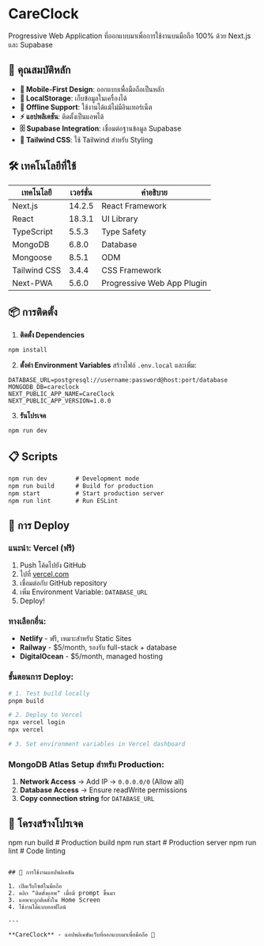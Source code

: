 # CareClock

Progressive Web Application ที่ออกแบบมาเพื่อการใช้งานบนมือถือ 100% ด้วย Next.js และ Supabase

## 🚀 คุณสมบัติหลัก

- **📱 Mobile-First Design**: ออกแบบเพื่อมือถือเป็นหลัก
- **💾 LocalStorage**: เก็บข้อมูลในเครื่องได้
- **🔄 Offline Support**: ใช้งานได้แม้ไม่มีอินเทอร์เน็ต
- **⚡ แอปพลิเคชัน**: ติดตั้งเป็นแอพได้
- **🗄️ Supabase Integration**: เชื่อมต่อฐานข้อมูล Supabase
- **🎨 Tailwind CSS**: ใช้ Tailwind สำหรับ Styling

## 🛠️ เทคโนโลยีที่ใช้

| เทคโนโลยี | เวอร์ชั่น | คำอธิบาย |
|-----------|---------|----------|
| Next.js | 14.2.5 | React Framework |
| React | 18.3.1 | UI Library |
| TypeScript | 5.5.3 | Type Safety |
| MongoDB | 6.8.0 | Database |
| Mongoose | 8.5.1 | ODM |
| Tailwind CSS | 3.4.4 | CSS Framework |
| Next-PWA | 5.6.0 | Progressive Web App Plugin |

## 📦 การติดตั้ง

1. **ติดตั้ง Dependencies**
```cmd
npm install
```

2. **ตั้งค่า Environment Variables**
สร้างไฟล์ `.env.local` และเพิ่ม:
```env
DATABASE_URL=postgresql://username:password@host:port/database
MONGODB_DB=careclock
NEXT_PUBLIC_APP_NAME=CareClock
NEXT_PUBLIC_APP_VERSION=1.0.0
```

3. **รันโปรเจค**
```cmd
npm run dev
```

## 📋 Scripts

```cmd
npm run dev        # Development mode
npm run build      # Build for production
npm start          # Start production server
npm run lint       # Run ESLint
```

## 🚀 การ Deploy

### แนะนำ: Vercel (ฟรี)
1. Push โค้ดไปยัง GitHub
2. ไปที่ [vercel.com](https://vercel.com)
3. เชื่อมต่อกับ GitHub repository
4. เพิ่ม Environment Variable: `DATABASE_URL`
5. Deploy!

### ทางเลือกอื่น:
- **Netlify** - ฟรี, เหมาะสำหรับ Static Sites
- **Railway** - $5/month, รองรับ full-stack + database
- **DigitalOcean** - $5/month, managed hosting

### ขั้นตอนการ Deploy:
```bash
# 1. Test build locally
pnpm build

# 2. Deploy to Vercel
npx vercel login
npx vercel

# 3. Set environment variables in Vercel dashboard
```

### MongoDB Atlas Setup สำหรับ Production:
1. **Network Access** → Add IP → `0.0.0.0/0` (Allow all)
2. **Database Access** → Ensure readWrite permissions
3. **Copy connection string** for `DATABASE_URL`

## 📁 โครงสร้างโปรเจค
npm run build      # Production build
npm run start      # Production server
npm run lint       # Code linting
```

## 📱 การใช้งานแอปพลิเคชัน

1. เปิดเว็บไซต์ในมือถือ
2. คลิก "ติดตั้งแอพ" เมื่อมี prompt ขึ้นมา
3. แอพจะถูกติดตั้งใน Home Screen
4. ใช้งานได้แบบออฟไลน์

---

**CareClock** - แอปพลิเคชันเว็บที่ออกแบบมาเพื่อมือถือ 📱
